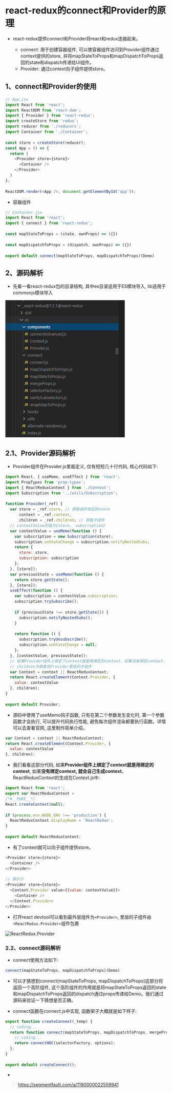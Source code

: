# react-redux的connect和Provider的原理

- react-redux提供connect和Provider将react和redux连接起来。

  - connect: 用于创建容器组件, 可以使容器组件访问到Provider组件通过context提供的store, 并将mapStateToProps和mapDispatchToProps返回的state和dispatch传递给UI组件。
  - Provider: 通过context向子组件提供store。

## 1、connect和Provider的使用

```javascript
// App.jsx
import React from 'react';
import ReactDOM from 'react-dom';
import { Provider } from 'react-redux';
import createStore from 'redux';
import reducer from './reducers';
import Container from './Container';

const store = createStore(reducer);
const App = () => {
  return (
    <Provider store={store}>
      <Container />
    </Provider>
  )
};

ReactDOM.render(<App />, document.getElementById('app'));
```

- 容器组件

```javascript
// Container.jsx
import React from 'react';
import { connect } from 'react-redux';

const mapStateToProps = (state, ownProps) => ({})

const mapDispatchToProps = (dispatch, ownProps) => ({})

export default connect(mapStateToProps, mapDispatchToProps)(Demo)
```

## 2、源码解析

- 先看一看react-redux包的目录结构, 其中es目录适用于ES模块导入, lib适用于commonjs模块导入

![redux-structure](./images/redux-structure.png)


## 2.1、Provider源码解析

- Provider组件在Provider.js里面定义, 仅有短短几十行代码, 核心代码如下:

```javascript
import React, { useMemo, useEffect } from 'react';
import PropTypes from 'prop-types';
import { ReactReduxContext } from './Context';
import Subscription from '../utils/Subscription';

function Provider(_ref) {
  var store = _ref.store, // 获取组件绑定的store
      context = _ref.context,
      children = _ref.children; // 获取子组件
  // contextValue的值为{store， subscription}
  var contextValue = useMemo(function () {
    var subscription = new Subscription(store);
    subscription.onStateChange = subscription.notifyNestedSubs;
    return {
      store: store,
      subscription: subscription
    };
  }, [store]);
  var previousState = useMemo(function () {
    return store.getState();
  }, [store]);
  useEffect(function () {
    var subscription = contextValue.subscription;
    subscription.trySubscribe();

    if (previousState !== store.getState()) {
      subscription.notifyNestedSubs();
    }

    return function () {
      subscription.tryUnsubscribe();
      subscription.onStateChange = null;
    };
  }, [contextValue, previousState]);
  // 如果Provider组件上绑定了context就是用绑定的context，如果没有绑定context，就会自己生成context
  // children为嵌套在Provider里层的子组件
  var Context = context || ReactReduxContext;
  return React.createElement(Context.Provider, {
    value: contextValue
  }, children);
}

export default Provider;
```

- 源码中使用了useMemo钩子函数, 只有在第二个参数发生变化时, 第一个参数函数才会执行, 可以提升代码执行性能, 避免每次组件渲染都要执行函数。详情可以去查看官网, 这里制作简单介绍。

```javascript
var Context = context || ReactReduxContext;
return React.createElement(Context.Provider, {
  value: contextValue
}, children);
```

- 我们看看这部分代码, 如果**Provider组件上绑定了context就是用绑定的context**, 如果**没有绑定context, 就会自己生成context**。ReactReduxContext的生成在Context.js中:

```javascript
import React from 'react';
export var ReactReduxContext = 
/*#__PURE__*/
React.createContext(null);

if (process.env.NODE_ENV !== 'production') {
  ReactReduxContext.displayName = 'ReactRedux';
}

export default ReactReduxContext;
```

- 有了context就可以向子组件提供store。

```javascript
<Provider store={store}>
  <Container />
</Provider>

// 等价于
<Provider store={store}>
  <Context.Provider value={{value: contextValue}}>
    <Container />
  </Context.Provider>
</Provider>
```

- 打开react devtool可以看到最外层组件为`<Provider>`, 里层的子组件由`<ReactRedux.Provider>`组件包裹

![ReactRedux.Provider](./images/react_redux_provider.png)


### 2.2、connect源码解析

- connect使用方法如下:

```javascript
connect(mapStateToProps, mapDispatchToProps)(Demo)
```

- 可以才猜想到connect(mapStateToProps, mapDispatchToProps)这部分将返回一个高阶组件, 这个高阶组件的作用就是将mapStateToProps返回的state和mapDispatchToProps返回的dispatch通过props传递给Demo。我们通过源码来验证一下猜想是否正确。

- connect函数在connect.js中实现, 函数架子大概就是如下样子:

```javascript
export function createConnext(_temp) {
  // coding...
  return function connect(mapStateToProps, mapDispatchToProps, mergeProps, _ref2) {
    // coding...
    return connectHOC(selectorFactory, options);
  };
}

export default createConnect();
```

- 

> https://segmentfault.com/a/1190000022559941
